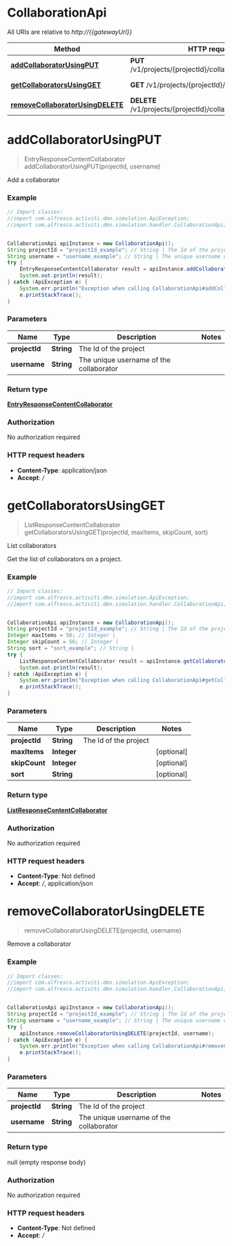 # CollaborationApi

All URIs are relative to *http://{{gatewayUrl}}*

Method | HTTP request | Description
------------- | ------------- | -------------
[**addCollaboratorUsingPUT**](CollaborationApi.md#addCollaboratorUsingPUT) | **PUT** /v1/projects/{projectId}/collaborators/{username} | Add a collaborator
[**getCollaboratorsUsingGET**](CollaborationApi.md#getCollaboratorsUsingGET) | **GET** /v1/projects/{projectId}/collaborators | List collaborators
[**removeCollaboratorUsingDELETE**](CollaborationApi.md#removeCollaboratorUsingDELETE) | **DELETE** /v1/projects/{projectId}/collaborators/{username} | Remove a collaborator


<a name="addCollaboratorUsingPUT"></a>
# **addCollaboratorUsingPUT**
> EntryResponseContentCollaborator addCollaboratorUsingPUT(projectId, username)

Add a collaborator

### Example
```java
// Import classes:
//import com.alfresco.activiti.dmn.simulation.ApiException;
//import com.alfresco.activiti.dmn.simulation.handler.CollaborationApi;


CollaborationApi apiInstance = new CollaborationApi();
String projectId = "projectId_example"; // String | The Id of the project
String username = "username_example"; // String | The unique username of the collaborator
try {
    EntryResponseContentCollaborator result = apiInstance.addCollaboratorUsingPUT(projectId, username);
    System.out.println(result);
} catch (ApiException e) {
    System.err.println("Exception when calling CollaborationApi#addCollaboratorUsingPUT");
    e.printStackTrace();
}
```

### Parameters

Name | Type | Description  | Notes
------------- | ------------- | ------------- | -------------
 **projectId** | **String**| The Id of the project |
 **username** | **String**| The unique username of the collaborator |

### Return type

[**EntryResponseContentCollaborator**](EntryResponseContentCollaborator.md)

### Authorization

No authorization required

### HTTP request headers

 - **Content-Type**: application/json
 - **Accept**: */*

<a name="getCollaboratorsUsingGET"></a>
# **getCollaboratorsUsingGET**
> ListResponseContentCollaborator getCollaboratorsUsingGET(projectId, maxItems, skipCount, sort)

List collaborators

Get the list of collaborators on a project.

### Example
```java
// Import classes:
//import com.alfresco.activiti.dmn.simulation.ApiException;
//import com.alfresco.activiti.dmn.simulation.handler.CollaborationApi;


CollaborationApi apiInstance = new CollaborationApi();
String projectId = "projectId_example"; // String | The Id of the project
Integer maxItems = 56; // Integer | 
Integer skipCount = 56; // Integer | 
String sort = "sort_example"; // String | 
try {
    ListResponseContentCollaborator result = apiInstance.getCollaboratorsUsingGET(projectId, maxItems, skipCount, sort);
    System.out.println(result);
} catch (ApiException e) {
    System.err.println("Exception when calling CollaborationApi#getCollaboratorsUsingGET");
    e.printStackTrace();
}
```

### Parameters

Name | Type | Description  | Notes
------------- | ------------- | ------------- | -------------
 **projectId** | **String**| The Id of the project |
 **maxItems** | **Integer**|  | [optional]
 **skipCount** | **Integer**|  | [optional]
 **sort** | **String**|  | [optional]

### Return type

[**ListResponseContentCollaborator**](ListResponseContentCollaborator.md)

### Authorization

No authorization required

### HTTP request headers

 - **Content-Type**: Not defined
 - **Accept**: */*, application/json

<a name="removeCollaboratorUsingDELETE"></a>
# **removeCollaboratorUsingDELETE**
> removeCollaboratorUsingDELETE(projectId, username)

Remove a collaborator

### Example
```java
// Import classes:
//import com.alfresco.activiti.dmn.simulation.ApiException;
//import com.alfresco.activiti.dmn.simulation.handler.CollaborationApi;


CollaborationApi apiInstance = new CollaborationApi();
String projectId = "projectId_example"; // String | The Id of the project
String username = "username_example"; // String | The unique username of the collaborator
try {
    apiInstance.removeCollaboratorUsingDELETE(projectId, username);
} catch (ApiException e) {
    System.err.println("Exception when calling CollaborationApi#removeCollaboratorUsingDELETE");
    e.printStackTrace();
}
```

### Parameters

Name | Type | Description  | Notes
------------- | ------------- | ------------- | -------------
 **projectId** | **String**| The Id of the project |
 **username** | **String**| The unique username of the collaborator |

### Return type

null (empty response body)

### Authorization

No authorization required

### HTTP request headers

 - **Content-Type**: Not defined
 - **Accept**: */*

